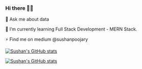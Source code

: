 ### Hi there 👋🏼
💬 Ask me about data

🌱 I’m currently learning Full Stack Development - MERN Stack.

⚡ Find me on medium @sushanpoojary

[![Sushan's GitHub stats](https://github-readme-stats.vercel.app/api?username=SushanPoojary&count_private=true&show_icons=true&theme=tokyonight)](https://github.com/SushanPoojary/github-readme-stats)

[![Sushan's GitHub stats](https://github-readme-stats.vercel.app/api/top-langs/?username=SushanPoojary&count_private=true&show_icons=true&&layout=compact&bg_color=15,00FFF0,62FDFF,62FFBF,B862FF,FF62F5)](https://github.com/SushanPoojary/github-readme-stats)




<!--
**SushanPoojary/SushanPoojary** is a ✨ _special_ ✨ repository because its `README.md` (this file) appears on your GitHub profile.

Here are some ideas to get you started:

- 🔭 I’m currently working on ...
- 🌱 I’m currently learning ...
- 👯 I’m looking to collaborate on ...
- 🤔 I’m looking for help with ...
- 💬 Ask me about ...
- 📫 How to reach me: ...
- 😄 Pronouns: ...
- ⚡ Fun fact: ...
-->
